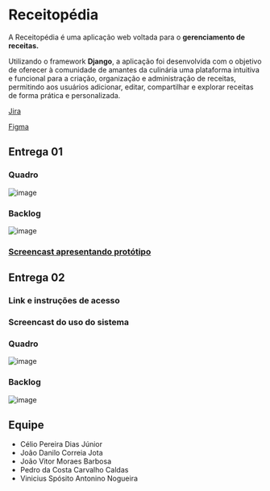 # Receitopédia

A Receitopédia é uma aplicação web voltada para o **gerenciamento de receitas.**

Utilizando o framework **Django**, a aplicação foi desenvolvida com o objetivo de oferecer à comunidade de amantes da culinária uma plataforma intuitiva e funcional para a criação, organização e administração de receitas, permitindo aos usuários adicionar, editar, compartilhar e explorar receitas de forma prática e personalizada.

[Jira](https://receitopedia.atlassian.net/jira/software/projects/SCRUM/boards/3)

[Figma](https://www.figma.com/design/UIxrJg5ZTuVd0yeqVkzu8V/Receitop%C3%A9dia?node-id=0-1&t=GAdtcOXiKKQ1YMrh-1)

## Entrega 01

### Quadro

![image](https://github.com/user-attachments/assets/e6ad23f0-084d-4e1b-9609-a16323e692b9)

### Backlog

![image](https://github.com/user-attachments/assets/70490ff1-37b5-404c-bc8e-625fc1ca9a01)

### [Screencast apresentando protótipo](https://www.youtube.com/embed/pEQ8P5feNEc)

## Entrega 02

### Link e instruções de acesso

### Screencast do uso do sistema

### Quadro

![image](https://github.com/user-attachments/assets/d11826a6-05ee-4aff-8151-0bb60b091a4b)

### Backlog

![image](https://github.com/user-attachments/assets/48349381-4372-4693-92d9-33287b80d7a4)

## Equipe

* Célio Pereira Dias Júnior
* João Danilo Correia Jota
* João Vitor Moraes Barbosa
* Pedro da Costa Carvalho Caldas
* Vinicius Spósito Antonino Nogueira
